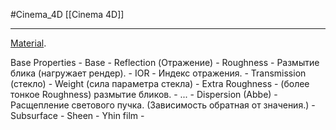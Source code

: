#Cinema_4D 
[[Cinema 4D]]
_____________
[Material](https://help.maxon.net/c4d/2023/en-us/Default.htm#html/MMATERIAL.html?TocPath=Material%2520Manager%257CMaterial%257C_____0).

Base Properties
	- Base
	- Reflection (Отражение)
		- Roughness - Размытие блика (нагружает рендер).
		- IOR - Индекс отражения.
	- Transmission (стекло)
		- Weight (сила параметра стекла)
		- Extra Roughness - (более тонкое Roughness) размытие бликов.
		- ...
		- Dispersion (Abbe) - Расщепление светового пучка. (Зависимость обратная от значения.)
	- Subsurface
	- Sheen
	- Yhin film
	- 